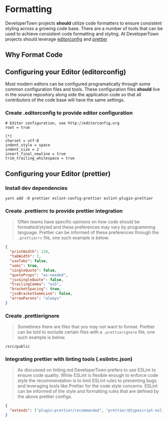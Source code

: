 # Formatting

DeveloperTown projects **should** utilize code formatters to ensure consistent styling across a growing code base. There are a number of tools that can be used to achieve consistent code formatting and styling. At DeveloperTown projects should leverage [editorconfig](https://editorconfig.org/) and [prettier](https://prettier.io/)

## Why Format Code

## Configuring your Editor (editorconfig)

Most modern editors can be configured programatically through some common configuration files and tools. These configuration files **should** live in the source repository along side the application code so that all contributors of the code base will have the same settings.

### Create .editorconfig to provide editor configuration

```
# Editor configuration, see http://editorconfig.org
root = true

[*]
charset = utf-8
indent_style = space
indent_size = 2
insert_final_newline = true
trim_trailing_whitespace = true
```

## Configuring your Editor (prettier)

### Install dev dependencies

```
yarn add -D prettier eslint-config-prettier eslint-plugin-prettier
```

### Create .prettierrc to provide prettier integration

> Often teams have specific opinions on how code should be formatted/styled and these preferences may vary by programming language. Prettier can be informed of these preferences through the `.prettierrc` file, one such example is below.

```json
{
  "printWidth": 120,
  "tabWidth": 2,
  "useTabs": false,
  "semi": true,
  "singleQuote": false,
  "quoteProps": "as-needed",
  "jsxSingleQuote": false,
  "trailingComma": "es5",
  "bracketSpacing": true,
  "jsxBracketSameLine": false,
  "arrowParens": "always"
}
```

### Create .prettierignore

> Sometimes there are files that you may not want to format. Prettier can be told to exclude certain files with a `.prettierignore` file, one such example is below.

```
/src/public
```

### Integrating prettier with linting tools (.eslintrc.json)

> As discussed on linting.md DeveloperTown prefers to use ESLint to ensure code quality. While ESLint is flexible enough to enforce code style the recommendation is to limit ESLint rules to preventing bugs and leveraging tools like Prettier for the code style concerns. ESLint can be informed of the style and formatting rules that are defined by the above prettier configs.

```json
{
  "extends": ["plugin:prettier/recommended", "prettier/@typescript-eslint"]
}
```
